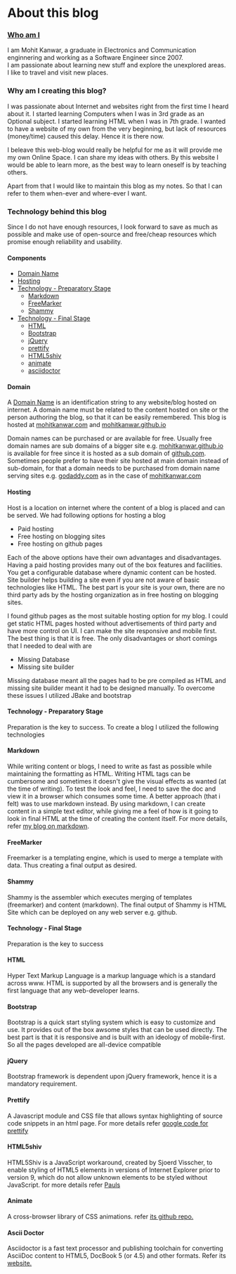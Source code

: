 About this blog
===============
<div id="mainContent">
<h3><a href="/files/mohit%20Kanwar.pdf">Who am I</a></h3>
<p>
I am Mohit Kanwar, a graduate in Electronics and Communication enginnering and working as a Software Engineer since 2007.<br/>  
I am passionate about learning new stuff and explore the unexplored areas. I like to travel and visit new places.</p>
<h3>Why am I creating this blog? </h3>
<p>
I was passionate about Internet and websites right from the first time I heard about it. I started learning Computers when I was in 3rd grade as an Optional subject. I started learning HTML when I was in 7th grade. I wanted to have a website of my own from the very beginning, but lack of resources (money/time) caused this delay. Hence it is there now.</p>
<p>
I beleave this web-blog would really be helpful for me as it will provide me my own Online Space. I can share my ideas with others. By this website I would be able to learn more, as the best way to learn oneself is by teaching others.
</p>
<p>
Apart from that I would like to maintain this blog as my notes. So that I can refer to them when-ever and where-ever I want.
</p>
<h3>Technology behind this blog</h3>
<p>
Since I do not have enough resources, I look forward to save as much as possible and make use of open-source and free/cheap resources which promise enough reliability and usability.
</p>
<h4> Components </h4>
<ul>
<li><a href="#domain">Domain Name</a></li>
<li><a href="#hosting">Hosting</a></li>
<li><a href="#prep-phase">Technology - Preparatory Stage</a>
    <ul>
    	<li><a href="#markdown">Markdown</a></li>
    	<li><a href="#freemarker">FreeMarker</a></li>
    	<li><a href="#Shammy">Shammy</a></li>
    </ul>
</li>
<li><a href="final-phase">Technology - Final Stage</a>
    <ul>
        <li><a href="#HTML">HTML</a></li>
        <li><a href="#bootstrap">Bootstrap</a></li>
        <li><a href="#jQuery">jQuery</a></li>
        <li><a href="#prettify">prettify</a></li>
        <li><a href="#html5shiv">HTML5shiv</a></li>
        <li><a href="#animate">animate</a></li>
        <li><a href="#asciidoctor">asciidoctor</a></li>
    </ul>
</li>
</ul>
<h4 id="domain">Domain</h4>
<p>A <a href="https://en.wikipedia.org/wiki/Domain_name">Domain Name</a> is an identification string to any website/blog hosted on internet. A domain name must be related to the content hosted on site or the person authoring the blog, so that it can be easily remembered. This blog is hosted at <a href="mohitkanwar.com">mohitkanwar.com</a> and <a href="mohitkanwar.github.io">mohitkanwar.github.io</a></p>
<p>Domain names can be purchased or are available for free. Usually free domain names are sub domains of a bigger site e.g. <a href="mohitkanwar.github.io">mohitkanwar.github.io</a> is available for free since it is hosted as a sub domain of <a href="github.com">github.com</a>.<br>
Sometimes people prefer to have their site hosted at main domain instead of sub-domain, for that a domain needs to be purchased from domain name serving sites e.g. <a href="godaddy.com">godaddy.com</a> as in the case of <a href="mohitkanwar.com">mohitkanwar.com</a></p>
<h4 id="hosting">Hosting</h4>
<p>Host is a location on internet where the content of a blog is placed and can be served. We had following options for hosting a blog</p>
<ul>
	<li>Paid hosting</li>
	<li>Free hosting on blogging sites</li>
	<li>Free hosting on github pages</li>
</ul>
<p>Each of the above options have their own advantages and disadvantages. Having a paid hosting provides many out of the box features and facilities. You get a configurable database where dynamic content can be hosted. Site builder helps building a site even if you are not aware of basic technologies like HTML. The best part is your site is your own, there are no third party ads by the hosting organization as in free hosting on blogging sites. </p>
<p>I found github pages as the most suitable hosting option for my blog. I could get static HTML pages hosted without advertisements of third party and have more control on UI. I can make the site responsive and mobile first. The  best thing is that it is free. The only disadvantages or short comings that I needed to deal with are</p>
<ul>
	<li>Missing Database</li>
	<li>Missing site builder</li>
</ul>
<p>Missing database meant all the pages had to be pre compiled as HTML and missing site builder meant it had to be designed manually. To overcome these issues I utilized JBake and bootstrap</p>
<h4 id="prep-phase">Technology - Preparatory Stage</h4>
<p>Preparation is the key to success. To create a blog I utilized the following technologies</p>
<h4 id="markdown">Markdown</h4>
<p>While writing content or blogs, I need to write as fast as possible while maintaining the formatting as HTML.
Writing HTML tags can be cumbersome and sometimes it doesn't give the visual effects as wanted (at the time of writing). To test the look and feel, I need to save the doc and view it in a browser which consumes some time. A better approach (that i felt) was to use markdown instead.
By using markdown, I can create content in a simple text editor, while giving me a feel of how is it going to look in final HTML at the time of creating the content itself. For more details, refer <a href="/blog/2015/markdown.html">my blog on markdown</a>.</p>
<h4 id="freemarker">FreeMarker</h4>
<p>Freemarker is  a templating engine, which is used to merge a template with data. Thus creating a final output as desired.</p> 
<h4 id="Shammy">Shammy</h4>
<p>Shammy is the assembler which executes merging of templates (freemarker) and content (markdown). The final output of Shammy is HTML Site which can be deployed on any web server e.g. github.</p>
<h4 id="final-phase">Technology - Final Stage</h4>
<p>Preparation is the key to success</p>
<h4 id="HTML">HTML</h4>
<p>Hyper Text Markup Language is a markup language which is a standard across www. HTML is supported by all the browsers and is generally the first language that any web-developer learns.</p>
<h4 id="bootstrap">Bootstrap</h4>
<p>Bootstrap is a quick start styling system which is easy to customize and use. It provides out of the box awsome styles that can be used directly. The best part is that it is responsive and is built with an ideology of mobile-first. So all the pages developed are all-device compatible</p>
<h4 id="jQuery">jQuery</h4>
<p>Bootstrap framework is dependent upon jQuery framework, hence it is a mandatory requirement.</p>
<h4 id="prettify">Prettify</h4>
<p>A Javascript module and CSS file that allows syntax highlighting of source code snippets in an html page. For more details refer <a href="https://github.com/google/code-prettify">google code for prettify</a></p>
<h4 id="html5shiv">HTML5shiv</h4>
<p>HTML5Shiv is a JavaScript workaround, created by Sjoerd Visscher, to enable styling of HTML5 elements in versions of Internet Explorer prior to version 9, which do not allow unknown elements to be styled without JavaScript. for more details refer <a href="http://www.paulirish.com/2011/the-history-of-the-html5-shiv/">Pauls </a></p>
<h4 id="animate">Animate</h4>
<p>A cross-browser library of CSS animations. refer <a href="https://github.com/daneden/animate.css"> its github repo.</a></p>
<h4 id="asciidoctor">Ascii Doctor</h4>
<p>Asciidoctor is a fast text processor and publishing toolchain for converting AsciiDoc content to HTML5, DocBook 5 (or 4.5) and other formats. Refer its <a href="http://asciidoctor.org/">website.</a></p>

</div>
